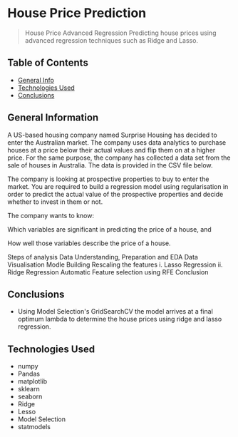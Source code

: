 # House Price Prediction
> House Price Advanced Regression
Predicting house prices using advanced regression techniques such as Ridge and Lasso.

## Table of Contents
* [General Info](#general-information)
* [Technologies Used](#technologies-used)
* [Conclusions](#conclusions)

## General Information
A US-based housing company named Surprise Housing has decided to enter the Australian market. The company uses data analytics to purchase houses at a price below their actual values and flip them on at a higher price. For the same purpose, the company has collected a data set from the sale of houses in Australia. The data is provided in the CSV file below.

The company is looking at prospective properties to buy to enter the market. You are required to build a regression model using regularisation in order to predict the actual value of the prospective properties and decide whether to invest in them or not.

The company wants to know:

Which variables are significant in predicting the price of a house, and

How well those variables describe the price of a house.

Steps of analysis
Data Understanding, Preparation and EDA
Data Visualisation
Modle Building
Rescaling the features
i.  Lasso Regression
ii. Ridge Regression
Automatic Feature selection using RFE
Conclusion


## Conclusions
- Using Model Selection's GridSearchCV the model arrives at a final optimum lambda to determine the house prices using ridge and lasso regression.


## Technologies Used
- numpy
- Pandas
- matplotlib
- sklearn
- seaborn
- Ridge
- Lesso
- Model Selection
- statmodels



